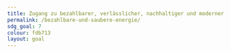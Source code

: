 ```yaml
---
title: Zugang zu bezahlbarer, verlässlicher, nachhaltiger und moderner Energie für alle sichern
permalink: /bezahlbare-und-saubere-energie/
sdg_goal: 7
colour: fdb713
layout: goal
---
```


